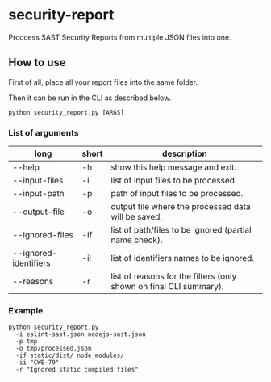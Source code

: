 # security-report

Proccess SAST Security Reports from multiple JSON files into one.

## How to use

First of all, place all your report files into the same folder.

Then it can be run in the CLI as described below.

```
python security_report.py [ARGS]
```

### List of arguments

| long                  | short | description                                                        |
| ----                  | ----  | ----                                                               |
| --help                | -h    | show this help message and exit.                                   |
| --input-files         | -i    | list of input files to be processed.                               |
| --input-path          | -p    | path of input files to be processed.                               |
| --output-file         | -o    | output file where the processed data will be saved.                |
| --ignored-files       | -if   | list of path/files to be ignored (partial name check).             |
| --ignored-identifiers | -ii   | list of identifiers names to be ignored.                           |
| --reasons             | -r    | list of reasons for the filters (only shown on final CLI summary). |

### Example

```
python security_report.py
  -i eslint-sast.json nodejs-sast.json
  -p tmp
  -o tmp/processed.json
  -if static/dist/ node_modules/
  -ii "CWE-79"
  -r "Ignored static compiled files"
```
